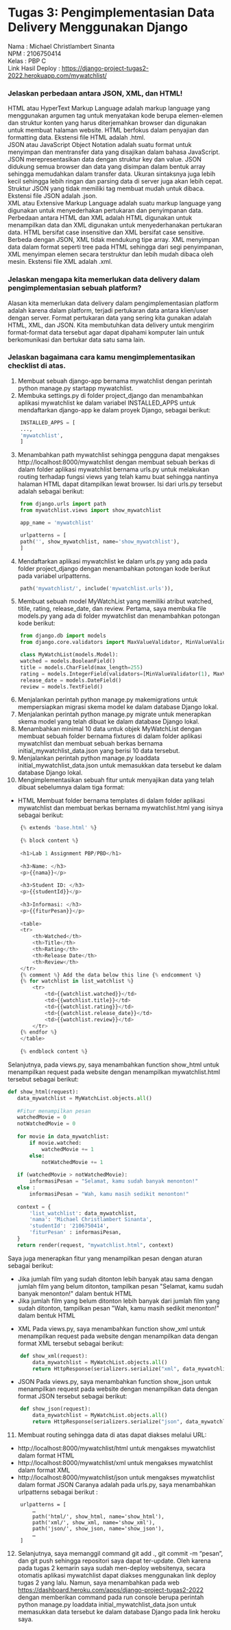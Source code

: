 # Tugas 3: Pengimplementasian Data Delivery Menggunakan Django
Nama    : Michael Christlambert Sinanta\
NPM     : 2106750414\
Kelas   : PBP C\
Link Hasil Deploy : https://django-project-tugas2-2022.herokuapp.com/mywatchlist/

### Jelaskan perbedaan antara JSON, XML, dan HTML!
HTML atau HyperText Markup Language adalah markup language yang menggunakan argumen tag untuk menyatakan kode berupa elemen-elemen dan struktur konten yang harus diterjemahkan browser dan digunakan untuk membuat halaman website. HTML berfokus dalam penyajian dan formatting data. Ekstensi file HTML adalah .html.\
JSON atau JavaScript Object Notation adalah suatu format untuk menyimpan dan mentransfer data yang disajikan dalam bahasa JavaScript. JSON merepresentasikan data dengan struktur key dan value. JSON didukung semua browser dan data yang disimpan dalam bentuk array sehingga memudahkan dalam transfer data. Ukuran sintaksnya juga lebih kecil sehingga lebih ringan dan parsing data di server juga akan lebih cepat. Struktur JSON yang tidak memiliki tag membuat mudah untuk dibaca. Ekstensi file JSON adalah .json.\
XML atau Extensive Markup Language adalah suatu markup language yang digunakan untuk menyederhakan pertukaran dan penyimpanan data. Perbedaan antara HTML dan XML adalah HTML digunakan untuk menampilkan data dan XML digunakan untuk menyederhanakan pertukaran data. HTML bersifat case insensitive dan XML bersifat case sensitive. Berbeda dengan JSON, XML tidak mendukung tipe array. XML menyimpan data dalam format seperti tree pada HTML sehingga dari segi penyimpanan, XML menyimpan elemen secara terstruktur dan lebih mudah dibaca oleh mesin. Ekstensi file XML adalah .xml.

### Jelaskan mengapa kita memerlukan data delivery dalam pengimplementasian sebuah platform?
Alasan kita memerlukan data delivery dalam pengimplementasian platform adalah karena dalam platform, terjadi pertukaran data antara klien/user dengan server. Format pertukaran data yang sering kita gunakan adalah HTML, XML, dan JSON. Kita membutuhkan data delivery untuk mengirim format-format data tersebut agar dapat dipahami komputer lain untuk berkomunikasi dan bertukar data satu sama lain.

### Jelaskan bagaimana cara kamu mengimplementasikan checklist di atas.
1. Membuat sebuah django-app bernama mywatchlist dengan perintah python manage.py startapp mywatchlist.
2. Membuka settings.py di folder project_django dan menambahkan aplikasi mywatchlist ke dalam variabel INSTALLED_APPS untuk mendaftarkan django-app ke dalam proyek Django, sebagai berikut:
```python
    INSTALLED_APPS = [
    ..., 
    'mywatchlist', 
    ]
```
3. Menambahkan path mywatchlist sehingga pengguna dapat mengakses http://localhost:8000/mywatchlist dengan membuat sebuah berkas di dalam folder aplikasi mywatchlist bernama urls.py untuk melakukan routing terhadap fungsi views yang telah kamu buat sehingga nantinya halaman HTML dapat ditampilkan lewat browser. Isi dari urls.py tersebut adalah sebagai berikut:
```python
    from django.urls import path
    from mywatchlist.views import show_mywatchlist

    app_name = 'mywatchlist'

    urlpatterns = [
    path('', show_mywatchlist, name='show_mywatchlist'),
    ]
```
4. Mendaftarkan aplikasi mywatchlist ke dalam urls.py yang ada pada folder project_django dengan menambahkan potongan kode berikut pada variabel urlpatterns.
```python
    path('mywatchlist/', include('mywatchlist.urls')),
```
5. Membuat sebuah model MyWatchList yang memiliki atribut watched, titile, rating, release_date, dan review. Pertama, saya membuka file models.py yang ada di folder mywatchlist dan menambahkan potongan kode berikut:
```python
    from django.db import models 
    from django.core.validators import MaxValueValidator, MinValueValidator 

    class MyWatchList(models.Model): 
    watched = models.BooleanField() 
    title = models.CharField(max_length=255) 
    rating = models.IntegerField(validators=[MinValueValidator(1), MaxValueValidator(5)]) 
    release_date = models.DateField() 
    review = models.TextField() 
```
6. Menjalankan perintah python manage.py makemigrations untuk mempersiapkan migrasi skema model ke dalam database Django lokal. 
7. Menjalankan perintah python manage.py migrate untuk menerapkan skema model yang telah dibuat ke dalam database Django lokal.
8. Menambahkan minimal 10 data untuk objek MyWatchList dengan membuat sebuah folder bernama fixtures di dalam folder aplikasi mywatchlist dan membuat sebuah berkas bernama initial_mywatchlist_data.json yang berisi 10 data tersebut.
9. Menjalankan perintah python manage.py loaddata initial_mywatchlist_data.json untuk memasukkan data tersebut ke dalam database Django lokal.
10. Mengimplementasikan sebuah fitur untuk menyajikan data yang telah dibuat sebelumnya dalam tiga format: 
* HTML
Membuat folder bernama templates di dalam folder aplikasi mywatchlist dan membuat berkas bernama mywatchlist.html yang isinya sebagai berikut:
```python
    {% extends 'base.html' %}
    
    {% block content %}
    
    <h1>Lab 1 Assignment PBP/PBD</h1>
    
    <h3>Name: </h3>
    <p>{{nama}}</p>
    
    <h3>Student ID: </h3>
    <p>{{studentId}}</p>
    
    <h3>Informasi: </h3>
    <p>{{fiturPesan}}</p>
    
    <table>
    <tr>
        <th>Watched</th>
        <th>Title</th>
        <th>Rating</th>
        <th>Release Date</th>
        <th>Review</th>
    </tr>
    {% comment %} Add the data below this line {% endcomment %}
    {% for watchlist in list_watchlist %}
        <tr>
            <td>{{watchlist.watched}}</td>
            <td>{{watchlist.title}}</td>
            <td>{{watchlist.rating}}</td>
            <td>{{watchlist.release_date}}</td>
            <td>{{watchlist.review}}</td>
        </tr>
    {% endfor %}
    </table>
    
    {% endblock content %}
```
Selanjutnya, pada views.py, saya menambahkan function show_html untuk menampilkan request pada website dengan menampilkan mywatchlist.html tersebut sebagai berikut: 
```python
def show_html(request):
   data_mywatchlist = MyWatchList.objects.all()
  
   #Fitur menampilkan pesan
   watchedMovie = 0
   notWatchedMovie = 0
 
   for movie in data_mywatchlist:
       if movie.watched:
           watchedMovie += 1
       else:
           notWatchedMovie += 1
  
   if (watchedMovie > notWatchedMovie):
       informasiPesan = "Selamat, kamu sudah banyak menonton!"
   else :
       informasiPesan = "Wah, kamu masih sedikit menonton!"
 
   context = {
       'list_watchlist': data_mywatchlist,
       'nama': 'Michael Christlambert Sinanta',
       'studentId': '2106750414',
       'fiturPesan' : informasiPesan,
   }
   return render(request, "mywatchlist.html", context)
```
Saya juga menerapkan fitur yang menampilkan pesan dengan aturan sebagai berikut: 
- Jika jumlah film yang sudah ditonton lebih banyak atau sama dengan jumlah film yang belum ditonton, tampilkan pesan "Selamat, kamu sudah banyak menonton!" dalam bentuk HTML 
- Jika jumlah film yang belum ditonton lebih banyak dari jumlah film yang sudah ditonton, tampilkan pesan "Wah, kamu masih sedikit menonton!" dalam bentuk HTML
* XML
Pada views.py, saya menambahkan function show_xml untuk menampilkan request pada website dengan menampilkan data dengan format XML tersebut sebagai berikut: 
```python
    def show_xml(request):
        data_mywatchlist = MyWatchList.objects.all()
        return HttpResponse(serializers.serialize("xml", data_mywatchlist), content_type="application/xml")
```
* JSON
Pada views.py, saya menambahkan function show_json untuk menampilkan request pada website dengan menampilkan data dengan format JSON tersebut sebagai berikut: 
```python
    def show_json(request):
        data_mywatchlist = MyWatchList.objects.all()
        return HttpResponse(serializers.serialize("json", data_mywatchlist), content_type="application/json")
```
11. Membuat routing sehingga data di atas dapat diakses melalui URL:
- http://localhost:8000/mywatchlist/html untuk mengakses mywatchlist dalam format HTML 
- http://localhost:8000/mywatchlist/xml untuk mengakses mywatchlist dalam format XML 
- http://localhost:8000/mywatchlist/json untuk mengakses mywatchlist dalam format JSON 
Caranya adalah pada urls.py, saya menambahkan urlpatterns sebagai berikut :
```shell
    urlpatterns = [
        …
        path('html/', show_html, name='show_html'),
        path('xml/', show_xml, name='show_xml'),
        path('json/', show_json, name='show_json'),
        …
    ]
 ```
12. Selanjutnya, saya memanggil command git add ., git commit -m “pesan”, dan git push sehingga repositori saya dapat ter-update. Oleh karena pada tugas 2 kemarin saya sudah men-deploy websitenya, secara otomatis aplikasi mywatchlist dapat diakses menggunakan link deploy tugas 2 yang lalu. Namun, saya menambahkan pada web https://dashboard.heroku.com/apps/django-project-tugas2-2022 dengan memberikan command pada run console berupa perintah python manage.py loaddata initial_mywatchlist_data.json untuk memasukkan data tersebut ke dalam database Django pada link heroku saya.
<br>
